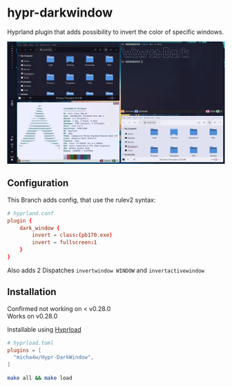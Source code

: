 # hypr-darkwindow
Hyprland plugin that adds possibility to invert the color of specific windows.

![preview](./res/preview.png)

## Configuration
This Branch adds config, that use the rulev2 syntax:
```conf
# hyprland.conf
plugin {
    dark_window {
        invert = class:(pb170.exe)
        invert = fullscreen:1
    }
}
```

Also adds 2 Dispatches `invertwindow WINDOW` and `invertactivewindow`

## Installation
Confirmed not working on < v0.28.0  
Works on v0.28.0


Installable using [Hyprload](https://github.com/duckonaut/hyprload)
```toml
# hyprload.toml
plugins = [
  "micha4w/Hypr-DarkWindow",
]
```


```sh
make all && make load
```
